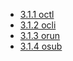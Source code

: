* [3.1.1 octl](3.1.1-octl)
* [3.1.2 ocli](3.1.2-ocli)
* [3.1.3 orun](3.1.3-orun)
* [3.1.4 osub](3.1.4-osub)
